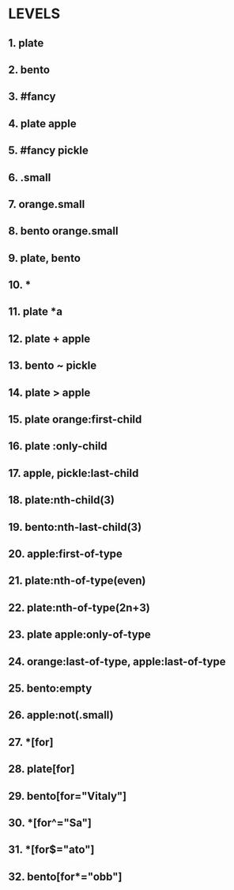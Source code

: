 # LEVELS
## 1. plate
## 2. bento
## 3. #fancy
## 4. plate apple
## 5. #fancy pickle
## 6. \.small
## 7. orange.small
## 8. bento orange.small
## 9. plate, bento
## 10. *
## 11. plate *a
## 12. plate + apple
## 13. bento ~ pickle
## 14. plate > apple
## 15. plate orange:first-child
## 16. plate :only-child
## 17. apple, pickle:last-child
## 18. plate:nth-child(3)
## 19. bento:nth-last-child(3)
## 20. apple:first-of-type
## 21. plate:nth-of-type(even)
## 22. plate:nth-of-type(2n+3)
## 23. plate apple:only-of-type
## 24. orange:last-of-type, apple:last-of-type
## 25. bento:empty
## 26. apple:not(.small)
## 27. *[for]
## 28. plate[for]
## 29. bento[for="Vitaly"]
## 30. *[for^="Sa"]
## 31. *[for$="ato"]
## 32. bento[for*="obb"]